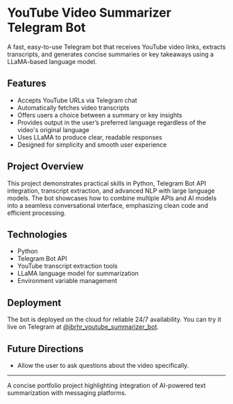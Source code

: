 # YouTube Video Summarizer Telegram Bot

A fast, easy-to-use Telegram bot that receives YouTube video links, extracts transcripts, and generates concise summaries or key takeaways using a LLaMA-based language model.

## Features

- Accepts YouTube URLs via Telegram chat  
- Automatically fetches video transcripts  
- Offers users a choice between a summary or key insights  
- Provides output in the user’s preferred language regardless of the video's original language  
- Uses LLaMA to produce clear, readable responses  
- Designed for simplicity and smooth user experience  

## Project Overview

This project demonstrates practical skills in Python, Telegram Bot API integration, transcript extraction, and advanced NLP with large language models. The bot showcases how to combine multiple APIs and AI models into a seamless conversational interface, emphasizing clean code and efficient processing.

## Technologies

- Python  
- Telegram Bot API  
- YouTube transcript extraction tools  
- LLaMA language model for summarization  
- Environment variable management  

## Deployment

The bot is deployed on the cloud for reliable 24/7 availability. You can try it live on Telegram at [@ibrhr_youtube_summarizer_bot](https://t.me/ibrhr_youtube_summarizer_bot).

## Future Directions

- Allow the user to ask questions about the video specifically. 

---

A concise portfolio project highlighting integration of AI-powered text summarization with messaging platforms.
